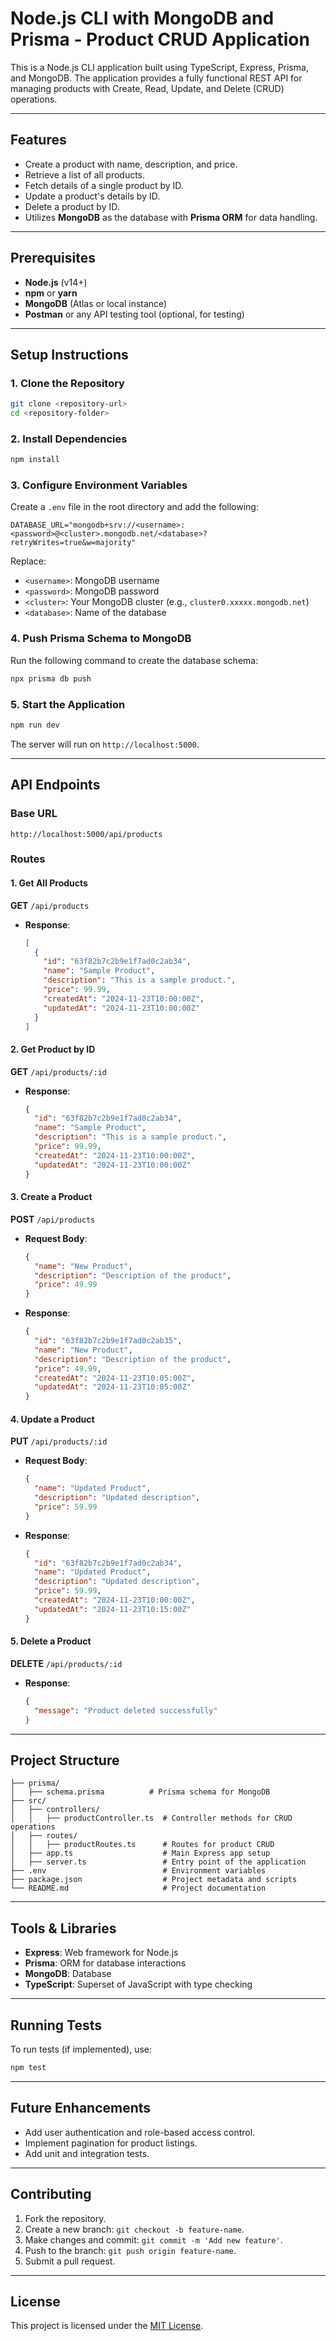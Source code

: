 
# Node.js CLI with MongoDB and Prisma - Product CRUD Application

This is a Node.js CLI application built using TypeScript, Express, Prisma, and MongoDB. The application provides a fully functional REST API for managing products with Create, Read, Update, and Delete (CRUD) operations.

---

## Features

- Create a product with name, description, and price.
- Retrieve a list of all products.
- Fetch details of a single product by ID.
- Update a product's details by ID.
- Delete a product by ID.
- Utilizes **MongoDB** as the database with **Prisma ORM** for data handling.

---

## Prerequisites

- **Node.js** (v14+)
- **npm** or **yarn**
- **MongoDB** (Atlas or local instance)
- **Postman** or any API testing tool (optional, for testing)

---

## Setup Instructions

### 1. Clone the Repository
```bash
git clone <repository-url>
cd <repository-folder>
```

### 2. Install Dependencies
```bash
npm install
```

### 3. Configure Environment Variables
Create a `.env` file in the root directory and add the following:
```plaintext
DATABASE_URL="mongodb+srv://<username>:<password>@<cluster>.mongodb.net/<database>?retryWrites=true&w=majority"
```

Replace:
- `<username>`: MongoDB username
- `<password>`: MongoDB password
- `<cluster>`: Your MongoDB cluster (e.g., `cluster0.xxxxx.mongodb.net`)
- `<database>`: Name of the database

### 4. Push Prisma Schema to MongoDB
Run the following command to create the database schema:
```bash
npx prisma db push
```

### 5. Start the Application
```bash
npm run dev
```

The server will run on `http://localhost:5000`.

---

## API Endpoints

### Base URL
```
http://localhost:5000/api/products
```

### Routes

#### 1. Get All Products
**GET** `/api/products`

- **Response**:
  ```json
  [
    {
      "id": "63f82b7c2b9e1f7ad0c2ab34",
      "name": "Sample Product",
      "description": "This is a sample product.",
      "price": 99.99,
      "createdAt": "2024-11-23T10:00:00Z",
      "updatedAt": "2024-11-23T10:00:00Z"
    }
  ]
  ```

#### 2. Get Product by ID
**GET** `/api/products/:id`

- **Response**:
  ```json
  {
    "id": "63f82b7c2b9e1f7ad0c2ab34",
    "name": "Sample Product",
    "description": "This is a sample product.",
    "price": 99.99,
    "createdAt": "2024-11-23T10:00:00Z",
    "updatedAt": "2024-11-23T10:00:00Z"
  }
  ```

#### 3. Create a Product
**POST** `/api/products`

- **Request Body**:
  ```json
  {
    "name": "New Product",
    "description": "Description of the product",
    "price": 49.99
  }
  ```

- **Response**:
  ```json
  {
    "id": "63f82b7c2b9e1f7ad0c2ab35",
    "name": "New Product",
    "description": "Description of the product",
    "price": 49.99,
    "createdAt": "2024-11-23T10:05:00Z",
    "updatedAt": "2024-11-23T10:05:00Z"
  }
  ```

#### 4. Update a Product
**PUT** `/api/products/:id`

- **Request Body**:
  ```json
  {
    "name": "Updated Product",
    "description": "Updated description",
    "price": 59.99
  }
  ```

- **Response**:
  ```json
  {
    "id": "63f82b7c2b9e1f7ad0c2ab34",
    "name": "Updated Product",
    "description": "Updated description",
    "price": 59.99,
    "createdAt": "2024-11-23T10:00:00Z",
    "updatedAt": "2024-11-23T10:15:00Z"
  }
  ```

#### 5. Delete a Product
**DELETE** `/api/products/:id`

- **Response**:
  ```json
  {
    "message": "Product deleted successfully"
  }
  ```

---

## Project Structure

```
├── prisma/
│   ├── schema.prisma          # Prisma schema for MongoDB
├── src/
│   ├── controllers/
│   │   ├── productController.ts  # Controller methods for CRUD operations
│   ├── routes/
│   │   ├── productRoutes.ts      # Routes for product CRUD
│   ├── app.ts                    # Main Express app setup
│   ├── server.ts                 # Entry point of the application
├── .env                          # Environment variables
├── package.json                  # Project metadata and scripts
└── README.md                     # Project documentation
```

---

## Tools & Libraries

- **Express**: Web framework for Node.js
- **Prisma**: ORM for database interactions
- **MongoDB**: Database
- **TypeScript**: Superset of JavaScript with type checking

---

## Running Tests

To run tests (if implemented), use:
```bash
npm test
```

---

## Future Enhancements

- Add user authentication and role-based access control.
- Implement pagination for product listings.
- Add unit and integration tests.

---

## Contributing

1. Fork the repository.
2. Create a new branch: `git checkout -b feature-name`.
3. Make changes and commit: `git commit -m 'Add new feature'`.
4. Push to the branch: `git push origin feature-name`.
5. Submit a pull request.

---

## License

This project is licensed under the [MIT License](LICENSE).
